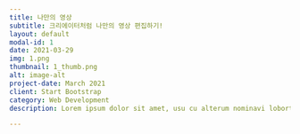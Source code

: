 ```yaml
---
title: 나만의 영상
subtitle: 크리에이터처럼 나만의 영상 편집하기!
layout: default
modal-id: 1
date: 2021-03-29
img: 1.png
thumbnail: 1_thumb.png
alt: image-alt
project-date: March 2021
client: Start Bootstrap
category: Web Development
description: Lorem ipsum dolor sit amet, usu cu alterum nominavi lobortis. At duo novum diceret. Tantas apeirian vix et, usu sanctus postulant inciderint ut, populo diceret necessitatibus in vim. Cu eum dicam feugiat noluisse.

---
```

